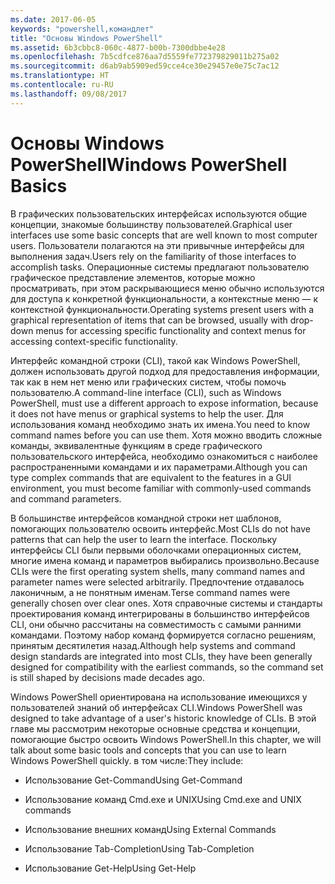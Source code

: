```yaml
---
ms.date: 2017-06-05
keywords: "powershell,командлет"
title: "Основы Windows PowerShell"
ms.assetid: 6b3cbbc8-060c-4877-b00b-7300dbbe4e28
ms.openlocfilehash: 7b5cdfce876aa7d5559fe772379829011b275a02
ms.sourcegitcommit: d6ab9ab5909ed59cce4ce30e29457e0e75c7ac12
ms.translationtype: HT
ms.contentlocale: ru-RU
ms.lasthandoff: 09/08/2017
---
```

# <a name="windows-powershell-basics"></a><span data-ttu-id="191eb-103">Основы Windows PowerShell</span><span class="sxs-lookup"><span data-stu-id="191eb-103">Windows PowerShell Basics</span></span>
<span data-ttu-id="191eb-104">В графических пользовательских интерфейсах используются общие концепции, знакомые большинству пользователей.</span><span class="sxs-lookup"><span data-stu-id="191eb-104">Graphical user interfaces use some basic concepts that are well known to most computer users.</span></span> <span data-ttu-id="191eb-105">Пользователи полагаются на эти привычные интерфейсы для выполнения задач.</span><span class="sxs-lookup"><span data-stu-id="191eb-105">Users rely on the familiarity of those interfaces to accomplish tasks.</span></span> <span data-ttu-id="191eb-106">Операционные системы предлагают пользователю графическое представление элементов, которые можно просматривать, при этом раскрывающиеся меню обычно используются для доступа к конкретной функциональности, а контекстные меню — к контекстной функциональности.</span><span class="sxs-lookup"><span data-stu-id="191eb-106">Operating systems present users with a graphical representation of items that can be browsed, usually with drop-down menus for accessing specific functionality and context menus for accessing context-specific functionality.</span></span>

<span data-ttu-id="191eb-107">Интерфейс командной строки (CLI), такой как Windows PowerShell, должен использовать другой подход для предоставления информации, так как в нем нет меню или графических систем, чтобы помочь пользователю.</span><span class="sxs-lookup"><span data-stu-id="191eb-107">A command-line interface (CLI), such as Windows PowerShell, must use a different approach to expose information, because it does not have menus or graphical systems to help the user.</span></span> <span data-ttu-id="191eb-108">Для использования команд необходимо знать их имена.</span><span class="sxs-lookup"><span data-stu-id="191eb-108">You need to know command names before you can use them.</span></span> <span data-ttu-id="191eb-109">Хотя можно вводить сложные команды, эквивалентные функциям в среде графического пользовательского интерфейса, необходимо ознакомиться с наиболее распространенными командами и их параметрами.</span><span class="sxs-lookup"><span data-stu-id="191eb-109">Although you can type complex commands that are equivalent to the features in a GUI environment, you must become familiar with commonly-used commands and command parameters.</span></span>

<span data-ttu-id="191eb-110">В большинстве интерфейсов командной строки нет шаблонов, помогающих пользователю освоить интерфейс.</span><span class="sxs-lookup"><span data-stu-id="191eb-110">Most CLIs do not have patterns that can help the user to learn the interface.</span></span> <span data-ttu-id="191eb-111">Поскольку интерфейсы CLI были первыми оболочками операционных систем, многие имена команд и параметров выбирались произвольно.</span><span class="sxs-lookup"><span data-stu-id="191eb-111">Because CLIs were the first operating system shells, many command names and parameter names were selected arbitrarily.</span></span> <span data-ttu-id="191eb-112">Предпочтение отдавалось лаконичным, а не понятным именам.</span><span class="sxs-lookup"><span data-stu-id="191eb-112">Terse command names were generally chosen over clear ones.</span></span> <span data-ttu-id="191eb-113">Хотя справочные системы и стандарты проектирования команд интегрированы в большинство интерфейсов CLI, они обычно рассчитаны на совместимость с самыми ранними командами. Поэтому набор команд формируется согласно решениям, принятым десятилетия назад.</span><span class="sxs-lookup"><span data-stu-id="191eb-113">Although help systems and command design standards are integrated into most CLIs, they have been generally designed for compatibility with the earliest commands, so the command set is still shaped by decisions made decades ago.</span></span>

<span data-ttu-id="191eb-114">Windows PowerShell ориентирована на использование имеющихся у пользователей знаний об интерфейсах CLI.</span><span class="sxs-lookup"><span data-stu-id="191eb-114">Windows PowerShell was designed to take advantage of a user's historic knowledge of CLIs.</span></span> <span data-ttu-id="191eb-115">В этой главе мы рассмотрим некоторые основные средства и концепции, помогающие быстро освоить Windows PowerShell.</span><span class="sxs-lookup"><span data-stu-id="191eb-115">In this chapter, we will talk about some basic tools and concepts that you can use to learn Windows PowerShell quickly.</span></span> <span data-ttu-id="191eb-116">в том числе:</span><span class="sxs-lookup"><span data-stu-id="191eb-116">They include:</span></span>

- <span data-ttu-id="191eb-117">Использование Get-Command</span><span class="sxs-lookup"><span data-stu-id="191eb-117">Using Get-Command</span></span>

- <span data-ttu-id="191eb-118">Использование команд Cmd.exe и UNIX</span><span class="sxs-lookup"><span data-stu-id="191eb-118">Using Cmd.exe and UNIX commands</span></span>

- <span data-ttu-id="191eb-119">Использование внешних команд</span><span class="sxs-lookup"><span data-stu-id="191eb-119">Using External Commands</span></span>

- <span data-ttu-id="191eb-120">Использование Tab-Completion</span><span class="sxs-lookup"><span data-stu-id="191eb-120">Using Tab-Completion</span></span>

- <span data-ttu-id="191eb-121">Использование Get-Help</span><span class="sxs-lookup"><span data-stu-id="191eb-121">Using Get-Help</span></span>

